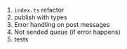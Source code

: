 1. `index.ts` refactor
2. publish with types
3. Error handling on post messages
4. Not sended queue (if error happens)
5. tests

